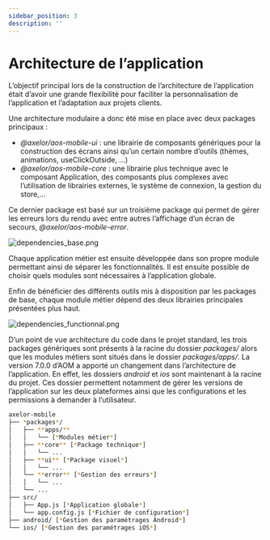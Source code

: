 ```yaml
---
sidebar_position: 3
description: ''
---
```


# Architecture de l’application

L’objectif principal lors de la construction de l’architecture de l’application était d’avoir une grande flexibilité pour faciliter la personnalisation de l’application et l’adaptation aux projets clients.

Une architecture modulaire a donc été mise en place avec deux packages principaux :

- _@axelor/aos-mobile-ui_ : une librairie de composants génériques pour la construction des écrans ainsi qu’un certain nombre d’outils (thèmes, animations, useClickOutside, …)
- _@axelor/aos-mobile-core_ : une librairie plus technique avec le composant Application, des composants plus complexes avec l’utilisation de librairies externes, le système de connexion, la gestion du store,…

Ce dernier package est basé sur un troisième package qui permet de gérer les erreurs lors du rendu avec entre autres l’affichage d’un écran de secours, _@axelor/aos-mobile-error_.

![dependencies_base.png](/img/fr/dependencies_base.png)

Chaque application métier est ensuite développée dans son propre module permettant ainsi de séparer les fonctionnalités. Il est ensuite possible de choisir quels modules sont nécessaires à l’application globale.

Enfin de bénéficier des différents outils mis à disposition par les packages de base, chaque module métier dépend des deux librairies principales présentées plus haut.

![dependencies_functionnal.png](/img/fr/dependencies_functionnal.png)

D’un point de vue architecture du code dans le projet standard, les trois packages génériques sont présents à la racine du dossier _packages/_ alors que les modules métiers sont situés dans le dossier _packages/apps/_. La version 7.0.0 d’AOM a apporté un changement dans l’architecture de l’application. En effet, les dossiers _android_ et _ios_ sont maintenant à la racine du projet. Ces dossier permettent notamment de gérer les versions de l’application sur les deux plateformes ainsi que les configurations et les permissions à demander à l’utilisateur.

```bash
axelor-mobile
├── *packages*/
│   ├── **apps/**
│   │   └── [*Modules métier*]
│   ├── **core** [*Package technique*]
│   │   └── ...
│   ├── **ui** [*Package visuel*]
│   │   └── ...
│   └── **error** [*Gestion des erreurs*]
│   │   └── ...
│   └── ...
├── src/
│   ├── App.js [*Application globale*]
│   └── app.config.js [*Fichier de configuration*]
├── android/ [*Gestion des paramétrages Android*]
└── ios/ [*Gestion des paramétrages iOS*]
```
